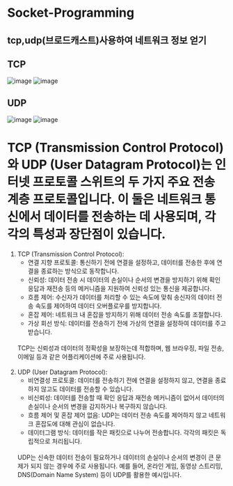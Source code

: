 # Socket-Programming
## tcp,udp(브로드캐스트)사용하여 네트워크 정보 얻기
## TCP
![image](https://github.com/parseyoung/Socket-Programming/assets/104110839/c050b6d5-e721-4cef-93a4-ad2337ab8faa)
![image](https://github.com/parseyoung/Socket-Programming/assets/104110839/20300b29-1bb1-4663-a270-012f6968e638)

## UDP
![image](https://github.com/parseyoung/Socket-Programming/assets/104110839/84b5e4ac-db60-4810-b888-dea3cad83854)
![image](https://github.com/parseyoung/Socket-Programming/assets/104110839/f1e7940d-06b0-4418-8297-f7b024e9288d)

# TCP (Transmission Control Protocol)와 UDP (User Datagram Protocol)는 인터넷 프로토콜 스위트의 두 가지 주요 전송 계층 프로토콜입니다. 이 둘은 네트워크 통신에서 데이터를 전송하는 데 사용되며, 각각의 특성과 장단점이 있습니다.

1. TCP (Transmission Control Protocol):<br>
    - 연결 지향 프로토콜: 통신하기 전에 연결을 설정하고, 데이터를 전송한 후에 연결을 종료하는 방식으로 동작합니다.<br>
    - 신뢰성: 데이터 전송 시 데이터의 손실이나 순서의 변경을 방지하기 위해 확인 응답과 재전송 등의 메커니즘을 지원하여 신뢰성 있는 통신을 제공합니다.<br>
    - 흐름 제어: 수신자가 데이터를 처리할 수 있는 속도에 맞춰 송신자의 데이터 전송 속도를 제어하여 데이터 오버플로우를 방지합니다.<br>
    - 혼잡 제어: 네트워크 내 혼잡을 방지하기 위해 데이터 전송 속도를 조절합니다.<br>
    - 가상 회선 방식: 데이터를 전송하기 전에 가상의 연결을 설정하여 데이터를 주고받습니다.<br>
    <br>
    TCP는 신뢰성과 데이터의 정확성을 보장하는데 적합하며, 웹 브라우징, 파일 전송, 이메일 등과 같은 어플리케이션에 주로 사용됩니다.<br>
    <br>
2. UDP (User Datagram Protocol):<br>
    - 비연결성 프로토콜: 데이터를 전송하기 전에 연결을 설정하지 않고, 연결을 종료하지 않고도 데이터를 전송할 수 있습니다.<br>
    - 비신뢰성: 데이터를 전송할 때 확인 응답과 재전송 메커니즘이 없어서 데이터의 손실이나 순서의 변경을 감지하거나 복구하지 않습니다.<br>
    - 흐름 제어 및 혼잡 제어 없음: UDP는 데이터 전송 속도를 제어하지 않고 네트워크 혼잡도에 대해 관심이 없습니다.<br>
    - 데이터그램 방식: 데이터를 작은 패킷으로 나누어 전송합니다. 각각의 패킷은 독립적으로 처리됩니다.<br>
    <br>
    UDP는 신속한 데이터 전송이 필요하거나 데이터의 손실이나 순서의 변경이 큰 문제가 되지 않는 경우에 주로 사용됩니다. 예를 들어, 온라인 게임, 동영상 스트리밍, DNS(Domain Name System) 등이 UDP를 활용한 예시입니다.<br>
    <br>
    
